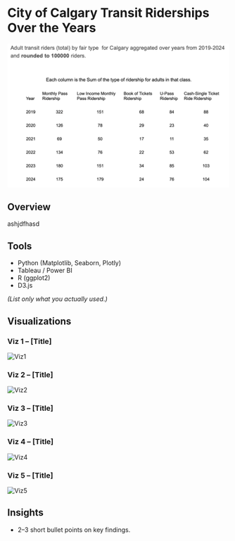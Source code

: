 # City of Calgary Transit Riderships Over the Years
![Viz1](images/image.png)  


## Overview  
ashjdfhasd 

## Tools  
- Python (Matplotlib, Seaborn, Plotly)  
- Tableau / Power BI  
- R (ggplot2)  
- D3.js  

*(List only what you actually used.)*  

## Visualizations  
### Viz 1 – [Title]  
![Viz1](images/viz1.png)  

### Viz 2 – [Title]  
![Viz2](images/viz2.png)  

### Viz 3 – [Title]  
![Viz3](images/viz3.png)  

### Viz 4 – [Title]  
![Viz4](images/viz4.png)  

### Viz 5 – [Title]  
![Viz5](images/viz5.png)  

## Insights  
- 2–3 short bullet points on key findings.  
